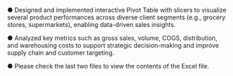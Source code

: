 ●	Designed and implemented interactive Pivot Table with slicers to visualize several product performances across diverse client segments (e.g., grocery stores, supermarkets), enabling data-driven sales insights.




●	Analyzed key metrics such as gross sales, volume, COGS, distribution, and warehousing costs to support strategic decision-making and improve supply chain and customer targeting.



●	Please check the last two files to view the contents of the Excel file.
